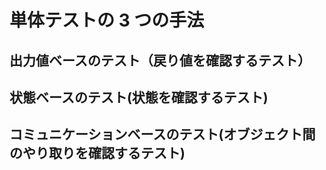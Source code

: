 # 単体テストの 3 つの手法

## 出力値ベースのテスト（戻り値を確認するテスト）

## 状態ベースのテスト(状態を確認するテスト)

## コミュニケーションベースのテスト(オブジェクト間のやり取りを確認するテスト)
